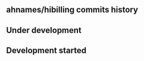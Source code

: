 ahnames/hibilling commits history
---------------------------------

## Under development


## Development started

